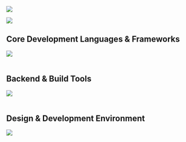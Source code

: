 ![](https://github-readme-stats.vercel.app/api/top-langs?username=korsmic&show_icons=true&locale=en&layout=compact)

![](http://github-profile-summary-cards.vercel.app/api/cards/profile-details?username=korsmic&theme=github_dark)

## Core Development Languages & Frameworks

<img src="https://skillicons.dev/icons?i=html,css,js,ts,php,pug,htmx,jquery,react,vue,nuxt,next,astro,bootstrap,sass" /> <br /><br />

## Backend & Build Tools

<img src="https://skillicons.dev/icons?i=nodejs,express,wordpress,gulp,babel,vite,webpack,rollupjs,npm,pnpm,git,github,gitlab,heroku,firebase" /> <br /><br />

## Design & Development Environment

<img src="https://skillicons.dev/icons?i=vscode,sublime,codepen,figma,ai,ps,xd,blender" /> <br /><br />
